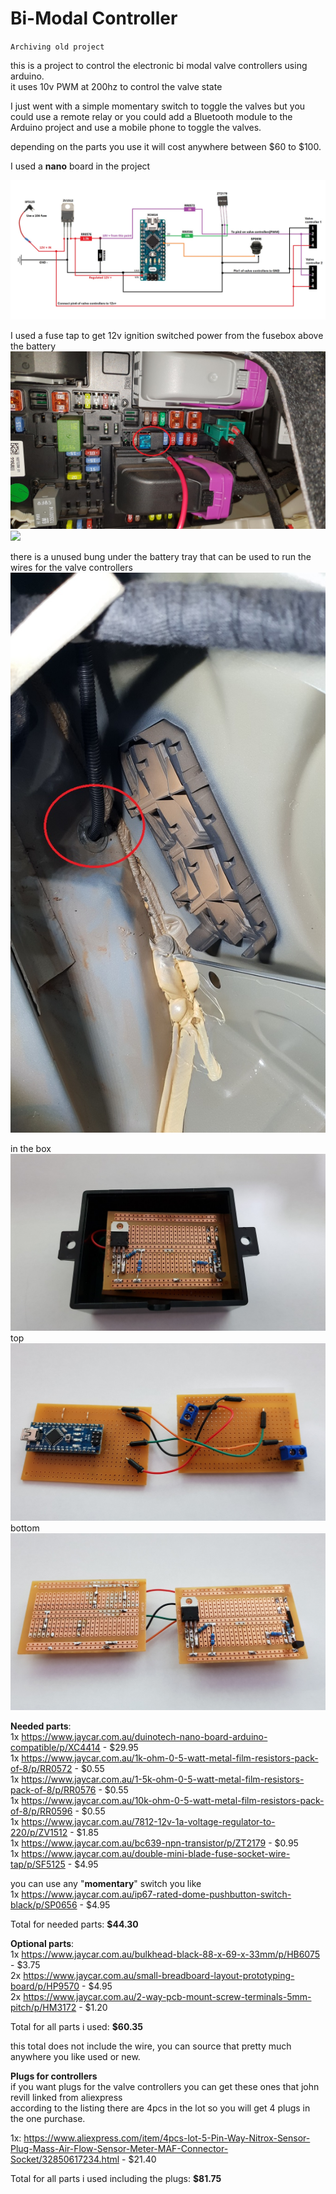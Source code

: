 # Bi-Modal Controller

`Archiving old project`

this is a project to control the electronic bi modal valve controllers using arduino.<br>
it uses 10v PWM at 200hz to control the valve state<br>

I just went with a simple momentary switch to toggle the valves but you could use a remote relay or you could add a Bluetooth module to the Arduino project and use a mobile phone to toggle the valves.<br>

depending on the parts you use it will cost anywhere between $60 to $100.<br>

I used a <b>nano</b> board in the project<br>

<img src=https://github.com/stooged/Bi-Modal-Controller/blob/main/Pictures/schematic.jpg><br>


I used a fuse tap to get 12v ignition switched power from the fusebox above the battery<br>
<img src=https://github.com/stooged/Bi-Modal-Controller/blob/main/Pictures/fuse_tap.jpg><br>
<img src=https://github.com/stooged/Bi-Modal-Controller/blob/main/Pictures/fuse-diag.jpg><br>

there is a unused bung under the battery tray that can be used to run the wires for the valve controllers<br>
<img src=https://github.com/stooged/Bi-Modal-Controller/blob/main/Pictures/bung_under_battery.jpg><br>

in the box<br>
<img src=https://github.com/stooged/Bi-Modal-Controller/blob/main/Pictures/my_build_in_box.jpg><br>
top<br>
<img src=https://github.com/stooged/Bi-Modal-Controller/blob/main/Pictures/my_build_top.jpg><br>
bottom<br>
<img src=https://github.com/stooged/Bi-Modal-Controller/blob/main/Pictures/my_build_bottom.jpg><br>




<b>Needed parts</b>:<br>
1x <a href=https://www.jaycar.com.au/duinotech-nano-board-arduino-compatible/p/XC4414>https://www.jaycar.com.au/duinotech-nano-board-arduino-compatible/p/XC4414</a>  -  $29.95<br>
1x <a href=https://www.jaycar.com.au/1k-ohm-0-5-watt-metal-film-resistors-pack-of-8/p/RR0572>https://www.jaycar.com.au/1k-ohm-0-5-watt-metal-film-resistors-pack-of-8/p/RR0572</a>  -  $0.55<br>
1x <a href=https://www.jaycar.com.au/1-5k-ohm-0-5-watt-metal-film-resistors-pack-of-8/p/RR0576>https://www.jaycar.com.au/1-5k-ohm-0-5-watt-metal-film-resistors-pack-of-8/p/RR0576</a>  -  $0.55<br>
1x <a href=https://www.jaycar.com.au/10k-ohm-0-5-watt-metal-film-resistors-pack-of-8/p/RR0596>https://www.jaycar.com.au/10k-ohm-0-5-watt-metal-film-resistors-pack-of-8/p/RR0596</a>  -  $0.55<br>
1x <a href=https://www.jaycar.com.au/7812-12v-1a-voltage-regulator-to-220/p/ZV1512>https://www.jaycar.com.au/7812-12v-1a-voltage-regulator-to-220/p/ZV1512</a>  -  $1.85<br>
1x <a href=https://www.jaycar.com.au/bc639-npn-transistor/p/ZT2179>https://www.jaycar.com.au/bc639-npn-transistor/p/ZT2179</a>  -  $0.95<br>
1x <a href=https://www.jaycar.com.au/double-mini-blade-fuse-socket-wire-tap/p/SF5125>https://www.jaycar.com.au/double-mini-blade-fuse-socket-wire-tap/p/SF5125</a>  -  $4.95<br>

you can use any "<b>momentary</b>" switch you like<br>
1x <a href=https://www.jaycar.com.au/ip67-rated-dome-pushbutton-switch-black/p/SP0656>https://www.jaycar.com.au/ip67-rated-dome-pushbutton-switch-black/p/SP0656</a>  -  $4.95<br>

Total for needed parts: <b>$44.30<br>


Optional parts</b>:<br>
1x <a href=https://www.jaycar.com.au/bulkhead-black-88-x-69-x-33mm/p/HB6075>https://www.jaycar.com.au/bulkhead-black-88-x-69-x-33mm/p/HB6075</a>  -  $3.75<br>
2x <a href=https://www.jaycar.com.au/small-breadboard-layout-prototyping-board/p/HP9570>https://www.jaycar.com.au/small-breadboard-layout-prototyping-board/p/HP9570</a>  -  $4.95<br>
2x <a href=https://www.jaycar.com.au/2-way-pcb-mount-screw-terminals-5mm-pitch/p/HM3172>https://www.jaycar.com.au/2-way-pcb-mount-screw-terminals-5mm-pitch/p/HM3172</a>  -  $1.20<br>

Total for all parts i used: <b>$60.35</b><br>

this total does not include the wire, you can source that pretty much anywhere you like used or new.


<b>Plugs for controllers</b><br>
if you want plugs for the valve controllers you can get these ones that john revill linked from aliexpress<br>
according to the listing there are 4pcs in the lot so you will get 4 plugs in the one purchase.<br>

1x: <a href=https://www.aliexpress.com/item/4pcs-lot-5-Pin-Way-Nitrox-Sensor-Plug-Mass-Air-Flow-Sensor-Meter-MAF-Connector-Socket/32850617234.html>https://www.aliexpress.com/item/4pcs-lot-5-Pin-Way-Nitrox-Sensor-Plug-Mass-Air-Flow-Sensor-Meter-MAF-Connector-Socket/32850617234.html</a>  -  $21.40<br>


Total for all parts i used including the plugs: <b>$81.75</b><br>
